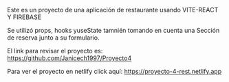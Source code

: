 Este es un proyecto de una aplicación de restaurante usando VITE-REACT Y FIREBASE

Se utilizó props, hooks yuseState tamnién tomando en cuenta una Sección de reserva junto a su formulario. 

El link para revisar el proyecto es: https://github.com/Janicech1997/Proyecto4

Para ver el proyecto en netlify click aquí: https://proyecto-4-rest.netlify.app
